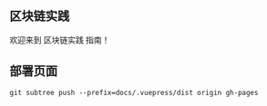 ## 区块链实践

欢迎来到 区块链实践 指南！



## 部署页面 

```
git subtree push --prefix=docs/.vuepress/dist origin gh-pages
```